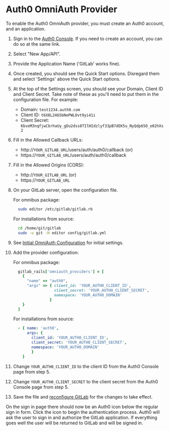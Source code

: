 # Auth0 OmniAuth Provider

To enable the Auth0 OmniAuth provider, you must create an Auth0 account, and an
application.

1. Sign in to the [Auth0 Console](https://manage.auth0.com). If you need to
create an account, you can do so at the same link.

1. Select "New App/API".

1. Provide the Application Name ('GitLab' works fine).

1. Once created, you should see the Quick Start options. Disregard them and
select 'Settings' above the Quick Start options.

1. At the top of the Settings screen, you should see your Domain, Client ID and
Client Secret. Take note of these as you'll need to put them in the
configuration file. For example:
    - Domain: `test1234.auth0.com`
    - Client ID: `t6X8L2465bNePWLOvt9yi41i`
    - Client Secret: `KbveM3nqfjwCbrhaUy_gDu2dss8TIlHIdzlyf33pB7dEK5u_NyQdp65O_o02hXs2`

1. Fill in the Allowed Callback URLs:
    - http://`YOUR_GITLAB_URL`/users/auth/auth0/callback (or)
    - https://`YOUR_GITLAB_URL`/users/auth/auth0/callback

1. Fill in the Allowed Origins (CORS):
    - http://`YOUR_GITLAB_URL` (or)
    - https://`YOUR_GITLAB_URL`

1. On your GitLab server, open the configuration file.

    For omnibus package:

    ```sh
      sudo editor /etc/gitlab/gitlab.rb
    ```

    For installations from source:

    ```sh
      cd /home/git/gitlab
      sudo -u git -H editor config/gitlab.yml
    ```

1. See [Initial OmniAuth Configuration](omniauth.md#initial-omniauth-configuration)
for initial settings.

1. Add the provider configuration:

    For omnibus package:

    ```ruby
      gitlab_rails['omniauth_providers'] = [
        {
          "name" => "auth0",
          "args" => { client_id: 'YOUR_AUTH0_CLIENT_ID',
                      client_secret: 'YOUR_AUTH0_CLIENT_SECRET',
                      namespace: 'YOUR_AUTH0_DOMAIN'
                    }
        }
      ]
    ```

    For installations from source:

    ```yaml
      - { name: 'auth0',
          args: {
            client_id: 'YOUR_AUTH0_CLIENT_ID',
            client_secret: 'YOUR_AUTH0_CLIENT_SECRET',
            namespace: 'YOUR_AUTH0_DOMAIN'
            }
        }
    ```

1. Change `YOUR_AUTH0_CLIENT_ID` to the client ID from the Auth0 Console page
from step 5.

1. Change `YOUR_AUTH0_CLIENT_SECRET` to the client secret from the Auth0 Console
page from step 5.

1. Save the file and [reconfigure GitLab](../administration/restart_gitlab.md)
for the changes to take effect.

On the sign in page there should now be an Auth0 icon below the regular sign in
form. Click the icon to begin the authentication process. Auth0 will ask the
user to sign in and authorize the GitLab application. If everything goes well
the user will be returned to GitLab and will be signed in.

